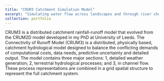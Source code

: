 ```yaml
---
title: "CRUM3 Catchment Simulation Model"
excerpt: "Simulating water flow across landscapes and through river channel systems"
collection: portfolio
---
```


CRUM3 is a distributed catchment rainfall-runoff model that evolved from the CRUM2D model developed in my PhD at University of Leeds. The Connectivity of Runoff Model (CRUM3) is a distributed, physically based, catchment hydrological model designed to balance the conflicting demands of computational costs, data needs, predictive uncertainty and detailed output. The model contains three major sections: 1, detailed weather generation; 2, terrestrial hydrological processes; and 3, in channel flow. These process representations are combined in a grid spatial structure to represent the full catchment system.
